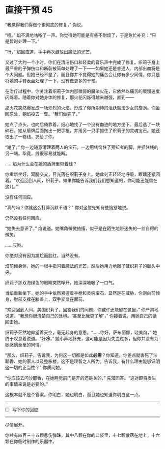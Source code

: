 # 直接干预 45

“我觉得我们得做个更彻底的修复，” 你说。

“啧。” 焰不满地咕哝了一声。你觉得她可能是有些不耐烦了，于是急忙补充：“只是暂时处理一下。”

“行，” 焰回应道，手中再次绽放出魔法的光芒。

又过了大约一个小时，你们在清洁伤口和轻柔的音乐声中完成了修复。织莉子身上最严重的子弹伤口和断裂被简单处理了一下——如果她还是普通人，内部出血将是个大问题。但她已经不是了，而且你并不觉得她的痛苦会让你有多少同情。你只是将她的手臂表面处理了一下，没有做更多的干预。

在治疗过程中，你关注着织莉子体内那微弱的魔法火花，它依然以痛苦的缓慢速度闪烁着。随着你对她身体的修复，那火花闪烁得越来越强，直到——

那火花突然爆发成一场炽烈的火焰，形成了你所期待的活跃魔法少女的旋涡。你坐回原处，朝焰投去一瞥。“我们做完了。”

她点了点头，也向后倚靠着，细心地找了一个没有血迹的地方坐下，最后选了一块碎石。她从盾牌后面掏出一把手枪，并用另一只手抓住了织莉子的灵魂宝石。她还取出了一卷线，扔给了你。

“谢了，” 你一边随意清理着两人的宝石，一边用线绕住了预知者的脚，并抓住线的另一端。毕竟，线很容易就能断。

……焰为什么会在她的盾牌里带着线？

你重新坐好，双腿交叉，目光落在织莉子身上。她此刻正轻轻地呼吸，眼睛还紧闭着。“欢迎回到人间，织莉子。如果你能告诉我们我们想知道的，你可能还能留在这儿。”

没有任何回应。

“真的吗？你就这么打算沉默不语？” 你对这位先知有些恼怒地说。

仍然没有任何回应。

“她失去意识了，” 焰说道。她嘴角微微抽搐，似乎是在陌生地带迷失的一丝自得的微笑。

……哎哟。

你绝对没有因为尴尬而脸红。当然没有。

焰前倾身体，她的一根手指闪着魔法的光芒，然后她用力地敲了敲织莉子的额头中央。

织莉子那双海绿色的眼睛突然睁开，她深深地吸了一口气。

当焰重新坐下，她的手中依然紧握着手枪和灵魂宝石，显然是在威胁，你则向前倾身，肘部支撑在膝盖上，双手交叉在面前。

“欢迎回到人间，美国织莉子。回答我们的问题，你或许还能留在这里，” 你严肃地说道。“我想你很清楚自己的处境。'甚至比我更了解'，” 你接着说，用她自己的话回击她。

织莉子茫然地仰望着天空，毫无起身的意思。“……你好，萨布丽娜，晓美焰，” 她终于叹息着说道。“好**冷**，” 她小声地补充，这可能是因为失血过多，但你并没有为她感到丝毫的同情。

“那么，织莉子，告诉我，为何这一切都是如此**必需**？你知道，你差点就害死了沙耶香、她的家人以及整栋楼。这不是理智之人所为。告诉我，有什么理由能够证明这一切的正当性？” 你质问她。

“你应该去问沙耶香，在她睡觉前门是开的还是关的，” 先知回答。“这对即将发生的事情来说是必要的。”

这根本就不是个答案。你明白，她也明白，而且她也知道你明白这一点。

---

- [ ] 写下你的回应

---

尽情展开。

你共有四百三十五颗悲伤弹珠，其中八颗在你的口袋里，十七颗散落在地上，十六颗在你临时制作的乐器中。
